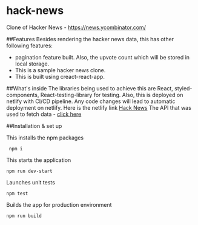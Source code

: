 # hack-news
Clone of Hacker News - <a href="https://news.ycombinator.com/" target="_blank">https://news.ycombinator.com/</a>

##Features
Besides rendering the hacker news data, this has other following features:
- pagination feature built. Also, the upvote count which will be stored in local storage. 
- This is a sample hacker news clone. 
- This is built using creact-react-app.

##What's inside
The libraries being used to achieve this are React, styled-components, React-testing-library for testing. 
Also, this is deployed on netlify with CI/CD pipeline. Any code changes will lead to automatic deployment on netlify.
Here is the netlify link <a href="https://inspiring-roentgen-47173a.netlify.app/" target="_blank">Hack News</a>
The API that was used to fetch data - <a href="https://hn.algolia.com/api" target="_blank">click here</a>

##Installation & set up

This installs the npm packages

``` npm i```

This starts the application

```npm run dev-start```

Launches unit tests

```npm test```

Builds the app for production environment

```npm run build```
